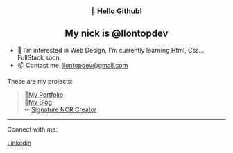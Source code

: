 <h3 align="center"> 👋 Hello Github! </h3>
<h2 align="center"> My nick is @llontopdev </h2>

- 🌱 I’m interested in Web Design, I'm currently learning Html, Css... FullStack soon.
- 📫 Contact me. llontopdev@gmail.com

These are my projects:

>💼[My Portfolio](https://llontopdev.github.io/My-Portfolio/)<br>
>📘[My Blog](https://llontopdev.github.io/My-blog/)<br>
>✏ [Signature NCR Creator](https://llontopdev.github.io/generar-fima/)<br>


<hr>
Connect with me: 

[Linkedin](https://www.linkedin.com/in/luel184/)

<!---
llontopdev/llontopdev is a ✨ special ✨ repository because its `README.md` (this file) appears on your GitHub profile.
You can click the Preview link to take a look at your changes.
--->
